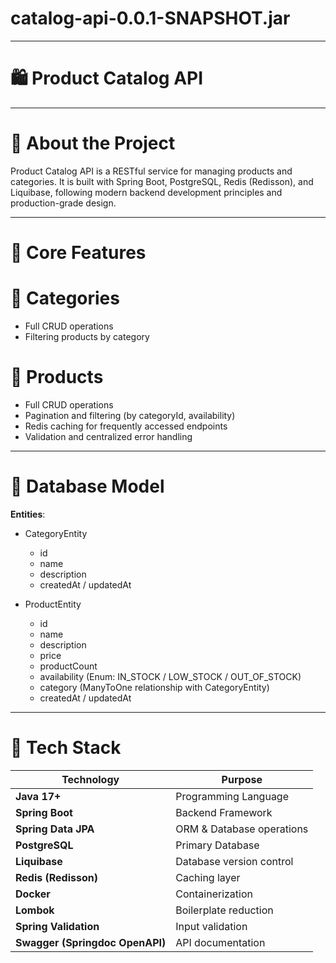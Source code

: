 # catalog-api-0.0.1-SNAPSHOT.jar
___
# 🛍️ Product Catalog API
___
# 📘 About the Project

Product Catalog API is a RESTful service for managing products and categories.
It is built with Spring Boot, PostgreSQL, Redis (Redisson), and Liquibase, following modern backend development
principles and production-grade design.
___

# 🧩 Core Features

# 🔹 Categories

- Full CRUD operations
- Filtering products by category

# 🔹 Products

- Full CRUD operations
- Pagination and filtering (by categoryId, availability)
- Redis caching for frequently accessed endpoints
- Validation and centralized error handling
___

# 🧠 Database Model

**Entities**:

- CategoryEntity
     - id
     - name
     - description
     - createdAt / updatedAt

- ProductEntity
     - id
     - name
     - description
     - price
     - productCount
     - availability (Enum: IN_STOCK / LOW_STOCK / OUT_OF_STOCK)
     - category (ManyToOne relationship with CategoryEntity)
     - createdAt / updatedAt
___

# 🚀 Tech Stack
| Technology                      | Purpose                   |
| ------------------------------- |---------------------------|
| **Java 17+**                    | Programming Language      |
| **Spring Boot**                 | Backend Framework         |
| **Spring Data JPA**             | ORM & Database operations |
| **PostgreSQL**                  | Primary Database          |
| **Liquibase**                   | Database version control  |
| **Redis (Redisson)**            | Caching layer             |
| **Docker**                      | Containerization          |
| **Lombok**                      | Boilerplate reduction     |
| **Spring Validation**           | Input validation          |
| **Swagger (Springdoc OpenAPI)** | API documentation         |